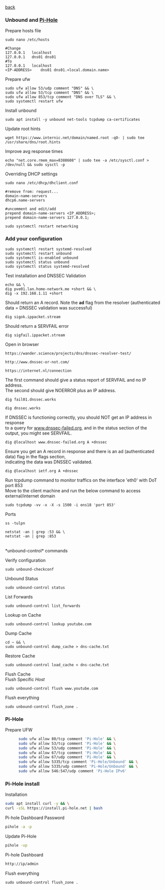 <p align="left">
  <a href="https://github.com/vdarkobar/cloud/tree/main?tab=readme-ov-file#self-hosted-homelab-cloud">back</a>
  <br>
</p> 
  
### Unbound and <a href="https://github.com/vdarkobar/cloud/blob/main/all/unbound/setup.md#pi-hole-install">Pi-Hole</a>
  
Prepare hosts file
```
sudo nano /etc/hosts
```
```
#Change
127.0.0.1	localhost
127.0.0.1	dns01 dns01
#To
127.0.0.1	localhost
<IP-ADDRESS>	dns01 dns01.<local.domain.name>
```
  
Prepare ufw
```
sudo ufw allow 53/udp comment "DNS" && \
sudo ufw allow 53/tcp comment "DNS" && \
sudo ufw allow 853/tcp comment "DNS over TLS" && \
sudo systemctl restart ufw
```
  
Install unbound
```
sudo apt install -y unbound net-tools tcpdump ca-certificates
```
  
Update root hints
```
wget https://www.internic.net/domain/named.root -qO- | sudo tee /usr/share/dns/root.hints
```
  
Improve avg response times
```
echo "net.core.rmem_max=8388608" | sudo tee -a /etc/sysctl.conf > /dev/null && sudo sysctl -p
```
  
Overriding DHCP settings
```
sudo nano /etc/dhcp/dhclient.conf
```
```
#remove from: request...
domain-name-servers
dhcp6.name-servers

#uncomment and edit/add
prepend domain-name-servers <IP_ADDRESS>;
prepend domain-name-servers 127.0.0.1;
```
```
sudo systemctl restart networking
```
  
### Add your configuration
  
```
sudo systemctl restart systemd-resolved
sudo systemctl restart unbound
sudo systemctl is-enabled unbound
sudo systemctl status unbound
sudo systemctl status systemd-resolved
```
  
Test installation and DNSSEC Validation  
```
echo && \
dig pve01.lan.home-network.me +short && \
dig -x 192.168.1.11 +short
```

Should return an A record. Note the **ad** flag from the resolver (authenticated data = DNSSEC validation was successful)
```
dig sigok.ippacket.stream
```

Should return a SERVFAIL error
```
dig sigfail.ippacket.stream
```

Open in browser
```
https://wander.science/projects/dns/dnssec-resolver-test/
```
```
http://www.dnssec-or-not.com/
```
```
https://internet.nl/connection
```

The first command should give a status report of SERVFAIL and no IP address.  
The second should give NOERROR plus an IP address.
```
dig fail01.dnssec.works
```
```
dig dnssec.works
```

If DNSSEC is functioning correctly, you should NOT get an IP address in response  
to a query for www.dnssec-failed.org, and in the status section of the output, 
you might see SERVFAIL.
```
dig @localhost www.dnssec-failed.org A +dnssec
```

Ensure you get an A record in response and there is an ad (authenticated data) flag in the flags section,  
indicating the data was DNSSEC validated.
```
dig @localhost ietf.org A +dnssec
```

Run tcpdump command to monitor traffics on the interface 'eth0' with DoT port 853  
Move to the client machine and run the below command to access external/internet domain
```
sudo tcpdump -vv -x -X -s 1500 -i ens18 'port 853'
```

Ports
```
ss -tulpn
```
```
netstat -an | grep :53 && \
netstat -an | grep :853
```

<br>
*unbound-control* commands

Verify configuration
```
sudo unbound-checkconf
```

Unbound Status
```
sudo unbound-control status
```

List Forwards
```
sudo unbound-control list_forwards
```

Lookup on Cache
```
sudo unbound-control lookup youtube.com
```

Dump Cache
```
cd ~ && \
sudo unbound-control dump_cache > dns-cache.txt
```

Restore Cache
```
sudo unbound-control load_cache < dns-cache.txt
```

Flush Cache  
Flush Specific *Host*
```
sudo unbound-control flush www.youtube.com
```

Flush everything
```
sudo unbound-control flush_zone .
```
  
### Pi-Hole  
    
Prepare UFW  
  
```bash
      sudo ufw allow 80/tcp comment 'Pi-Hole' && \
      sudo ufw allow 53/tcp comment 'Pi-Hole' && \
      sudo ufw allow 53/udp comment 'Pi-Hole' && \
      sudo ufw allow 67/tcp comment 'Pi-Hole' && \
      sudo ufw allow 67/udp comment 'Pi-Hole' && \
      sudo ufw allow 5335/tcp comment 'Pi-Hole/Unbound' && \
      sudo ufw allow 5335/udp comment 'Pi-Hole/Unbound' && \
      sudo ufw allow 546:547/udp comment 'Pi-Hole IPv6'
```  
  
### Pi-Hole install  

Installation
```bash
sudo apt install curl -y && \
curl -sSL https://install.pi-hole.net | bash
```
  
Pi-hole Dashboard Password  
```bash
pihole -a -p
```
  
Update Pi-Hole  
```bash
pihole -up
```

Pi-hole Dashboard  
```bash
http://ip/admin
```

Flush everything
```
sudo unbound-control flush_zone .
```
